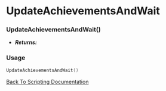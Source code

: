 # UpdateAchievementsAndWait

### UpdateAchievementsAndWait()
- ***Returns:*** 

### Usage

```Lua
UpdateAchievementsAndWait()
```


[Back To Scripting Documentation](../README.md)
